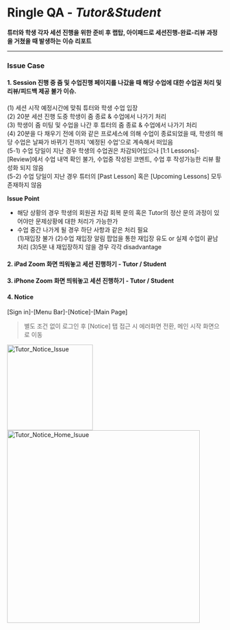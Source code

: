 # Ringle QA - *Tutor&Student*
**튜터와 학생 각자 세션 진행을 위한 준비 후 랩탑, 아이패드로 세션진행-완료-리뷰 과정을 거쳤을 때 발생하는 이슈 리포트**

-----


### **Issue Case**
#### 1. Session 진행 중 줌 및 수업진행 페이지를 나갔을 때 해당 수업에 대한 수업권 처리 및 리뷰/피드백 제공 불가 이슈. 
(1) 세션 시작 예정시간에 맞춰 튜터와 학생 수업 입장<br/>
(2) 20분 세션 진행 도중 학생이 줌 종료 & 수업에서 나가기 처리<br/>
(3) 학생이 줌 미팅 및 수업을 나간 후 튜터의 줌 종료 & 수업에서 나가기 처리<br/>
(4) 20분을 다 채우기 전에 이와 같은 프로세스에 의해 수업이 종료되었을 때, 학생의 해당 수업은 날짜가 바뀌기 전까지 '예정된 수업'으로 계속해서 떠있음<br/>
(5-1) 수업 당일이 지난 경우 학생의 수업권은 차감되어있으나 [1:1 Lessons]-[Review]에서 수업 내역 확인 불가, 수업중 작성된 코멘트, 수업 후 작성가능한 리뷰 활성화 되지 않음<br/>
(5-2) 수업 당일이 지난 경우 튜터의 [Past Lesson] 혹은 [Upcoming Lessons] 모두 존재하지 않음<br/>

**Issue Point** 
- 해당 상황의 경우 학생의 회원권 차감 회복 문의 혹은 Tutor의 정산 문의 과정이 있어야만 문제상황에 대한 처리가 가능한가
- 수업 중간 나가게 될 경우 하단 사항과 같은 처리 필요<br/>
(1)재입장 불가 (2)수업 재입장 알림 팝업을 통한 재입장 유도 or 실제 수업이 끝남 처리 (3)5분 내 재입장하지 않을 경우 각각 disadvantage

#### 2. iPad Zoom 화면 띄워놓고 세션 진행하기 - Tutor / Student




#### 3. iPhone Zoom 화면 띄워놓고 세션 진행하기 - Tutor / Student




#### 4. Notice

[Sign in]-[Menu Bar]-[Notice]-[Main Page]

> 별도 조건 없이 로그인 후 [Notice] 탭 접근 시 에러화면 전환, 메인 시작 화면으로 이동

<img width="200" alt="Tutor_Notice_Issue" src="https://user-images.githubusercontent.com/93983402/140917691-d440bdbd-df56-44ba-92ee-c44ce8e2279a.png">  <img width="450" alt="Tutor_Notice_Home_Isuue" src="https://user-images.githubusercontent.com/93983402/140917717-2f917790-cbd7-4511-9cc5-3d86b3d03782.png" >

